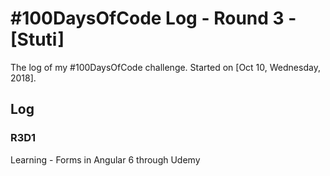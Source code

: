 # #100DaysOfCode Log - Round 3 - [Stuti]

The log of my #100DaysOfCode challenge. Started on [Oct 10, Wednesday, 2018].

## Log

### R3D1 
Learning - Forms in Angular 6 through Udemy

